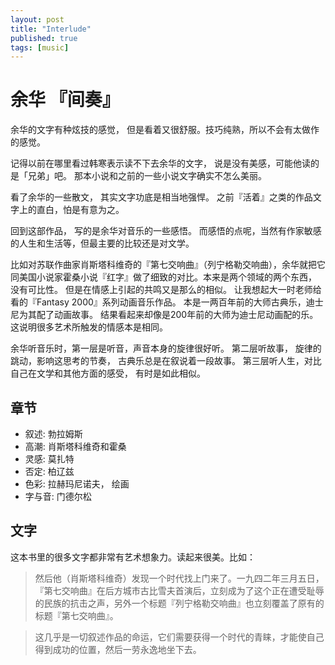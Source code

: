 ```yaml
---
layout: post
title: "Interlude"
published: true
tags: [music]
---
```

# 余华 『间奏』


余华的文字有种炫技的感觉， 但是看着又很舒服。技巧纯熟，所以不会有太做作的感觉。 

记得以前在哪里看过韩寒表示读不下去余华的文字， 说是没有美感，可能他读的是「兄弟」吧。 那本小说和之前的一些小说文字确实不怎么美丽。 

看了余华的一些散文， 其实文字功底是相当地强悍。 之前『活着』之类的作品文字上的直白，怕是有意为之。 

回到这部作品， 写的是余华对音乐的一些感悟。 而感悟的点呢，当然有作家敏感的人生和生活等，但最主要的比较还是对文学。 

比如对苏联作曲家肖斯塔科维奇的『第七交响曲』（列宁格勒交响曲），余华就把它同美国小说家霍桑小说『红字』做了细致的对比。本来是两个领域的两个东西， 没有可比性。 但是在情感上引起的共鸣又是那么的相似。 
让我想起大一时老师给看的『Fantasy 2000』系列动画音乐作品。 本是一两百年前的大师古典乐，迪士尼为其配了动画故事。 结果看起来却像是200年前的大师为迪士尼动画配的乐。 这说明很多艺术所触发的情感本是相同。 

余华听音乐时，第一层是听音，声音本身的旋律很好听。 
第二层听故事， 旋律的跳动，影响这思考的节奏， 古典乐总是在叙说着一段故事。 
第三层听人生，对比自己在文学和其他方面的感受， 有时是如此相似。 


## 章节
* 叙述: 勃拉姆斯
* 高潮: 肖斯塔科维奇和霍桑
* 灵感: 莫扎特
* 否定: 柏辽兹
* 色彩: 拉赫玛尼诺夫， 绘画
* 字与音: 门德尔松

## 文字
这本书里的很多文字都非常有艺术想象力。读起来很美。比如： 

> 然后他（肖斯塔科维奇）发现一个时代找上门来了。一九四二年三月五日，『第七交响曲』在后方城市古比雪夫首演后，立刻成为了这个正在遭受耻辱的民族的抗击之声，另外一个标题『列宁格勒交响曲』也立刻覆盖了原有的标题『第七交响曲』。

> 这几乎是一切叙述作品的命运，它们需要获得一个时代的青睐，才能使自己得到成功的位置，然后一劳永逸地坐下去。
